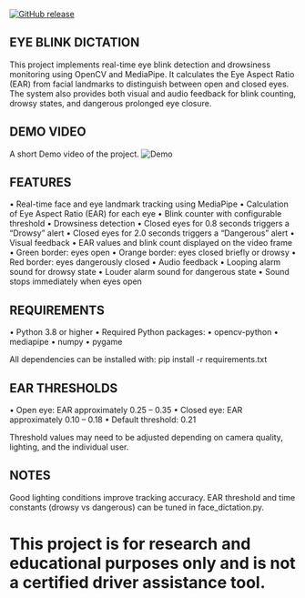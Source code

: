 [![GitHub release](https://img.shields.io/github/v/release/Stanleymikky00/Eye-Dictation-System)](https://github.com/Stanleymikky00/Eye-Dictation-System/releases)
## EYE BLINK DICTATION

This project implements real-time eye blink detection and drowsiness monitoring using OpenCV and MediaPipe.
It calculates the Eye Aspect Ratio (EAR) from facial landmarks to distinguish between open and closed eyes.
The system also provides both visual and audio feedback for blink counting, drowsy states, and dangerous prolonged eye closure.

## DEMO VIDEO
A short Demo video of the project.
![Demo](data/demo.gif)


## FEATURES

•	Real-time face and eye landmark tracking using MediaPipe
•	Calculation of Eye Aspect Ratio (EAR) for each eye
•	Blink counter with configurable threshold
•	Drowsiness detection
•	Closed eyes for 0.8 seconds triggers a “Drowsy” alert
•	Closed eyes for 2.0 seconds triggers a “Dangerous” alert
•	Visual feedback
•	EAR values and blink count displayed on the video frame
•	Green border: eyes open
•	Orange border: eyes closed briefly or drowsy
•	Red border: eyes dangerously closed
•	Audio feedback
•	Looping alarm sound for drowsy state
•	Louder alarm sound for dangerous state
•	Sound stops immediately when eyes open


## REQUIREMENTS

•	Python 3.8 or higher
•	Required Python packages:
•	opencv-python
•	mediapipe
•	numpy
•	pygame

All dependencies can be installed with:
pip install -r requirements.txt

## EAR THRESHOLDS

•	Open eye: EAR approximately 0.25 – 0.35
•	Closed eye: EAR approximately 0.10 – 0.18
•	Default threshold: 0.21

Threshold values may need to be adjusted depending on camera quality, lighting, and the individual user.

## NOTES

Good lighting conditions improve tracking accuracy.
EAR threshold and time constants (drowsy vs dangerous) can be tuned in face_dictation.py.

# This project is for research and educational purposes only and is not a certified driver assistance tool.
